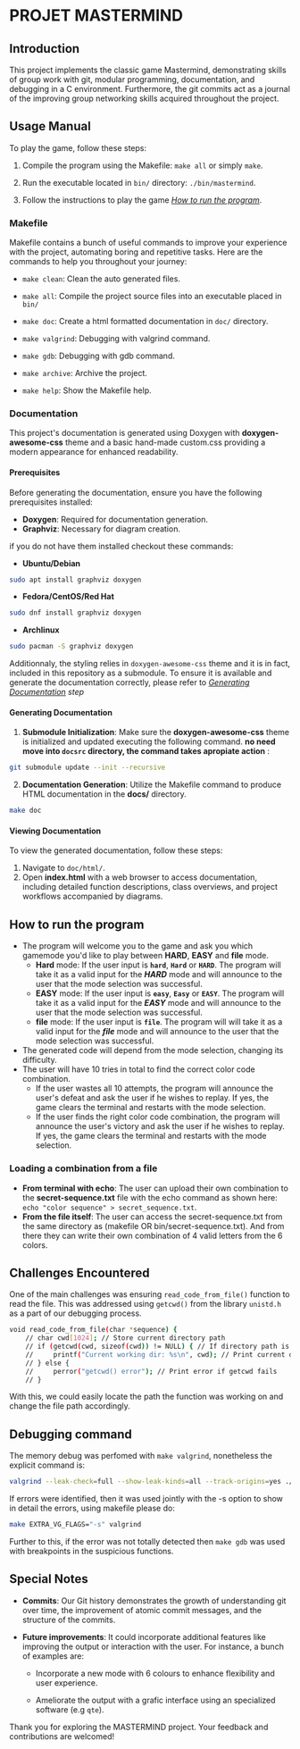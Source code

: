 # PROJET MASTERMIND

## Introduction

This project implements the classic game Mastermind, demonstrating skills of group work with git, modular programming, documentation, and debugging in a C environment. Furthermore, the git commits act as a journal of the improving group networking skills acquired throughout the project.

## Usage Manual

To play the game, follow these steps:

1. Compile the program using the Makefile: `make all` or simply `make`.

2. Run the executable located in `bin/` directory: `./bin/mastermind`.

3. Follow the instructions to play the game *[How to run the program](#how-to-run-the-program)*.


### Makefile

Makefile contains a bunch of useful commands to improve your experience with the project, automating boring and repetitive tasks. Here are the commands to help you throughout your journey:

- `make clean`: Clean the auto generated files.

- `make all`: Compile the project source files into an executable placed in `bin/`

- `make doc`: Create a html formatted documentation in `doc/` directory.

- `make valgrind`: Debugging with valgrind command.

- `make gdb`: Debugging with gdb command.

- `make archive`: Archive the project.

- `make help`: Show the Makefile help.

### Documentation

This project's documentation is generated using Doxygen with **doxygen-awesome-css** theme and a basic hand-made custom.css providing a modern appearance for enhanced readability.

#### Prerequisites

Before generating the documentation, ensure you have the following prerequisites installed:

- **Doxygen**: Required for documentation generation.
- **Graphviz**: Necessary for diagram creation.

if you do not have them installed checkout these commands:

- **Ubuntu/Debian**


```bash
sudo apt install graphviz doxygen
```

- **Fedora/CentOS/Red Hat**


```bash
sudo dnf install graphviz doxygen
```

- **Archlinux**


```bash
sudo pacman -S graphviz doxygen
```

Additionnaly, the styling relies in `doxygen-awesome-css` theme and it is in fact, included in this repository as a submodule. To ensure it is available and generate the documentation correctly, please refer to *[Generating Documentation](#generating-documentation) step*

#### Generating Documentation

1. **Submodule Initialization**: Make sure the **doxygen-awesome-css** theme is initialized and updated executing the following command. **no need move into `docsrc` directory, the command takes apropiate action** :

  ```bash
  git submodule update --init --recursive
  ```

2. **Documentation Generation**: Utilize the Makefile command to produce HTML documentation in the **docs/** directory.

  ```bash
  make doc
  ```


#### Viewing Documentation

To view the generated documentation, follow these steps:

1. Navigate to `doc/html/`.
2. Open **index.html** with a web browser to access documentation, including detailed function descriptions, class overviews, and project workflows accompanied by diagrams.

## How to run the program
  
* The program will welcome you to the game and ask you which gamemode you'd like to play between **HARD**, **EASY** and **file** mode.  
  * **Hard** mode: If the user input is **`hard`**, **`Hard`** or **`HARD`**. The program will take it as a valid input for the **_HARD_** mode and will announce to the user that the mode selection was successful.  
  * **EASY** mode: If the user input is **`easy`**, **`Easy`** or **`EASY`**. The program will take it as a valid input for the **_EASY_** mode and will announce to the user that the mode selection was successful.  
  * **file** mode: If the user input is **`file`**. The program will will take it as a valid input for the **_file_** mode and will announce to the user that the mode selection was successful.  
* The generated code will depend from the mode selection, changing its difficulty.  
* The user will have 10 tries in total to find the correct color code combination.
  * If the user wastes all 10 attempts, the program will announce the user's defeat and ask the user if he wishes to replay. If yes, the game clears the terminal and restarts with the mode selection.
  * If the user finds the right color code combination, the program will announce the user's victory and ask the user if he wishes to replay. If yes, the game clears the terminal and restarts with the mode selection.  

### Loading a combination from a file

- **From terminal with echo**: The user can upload their own combination to the **secret-sequence.txt** file with the echo command as shown here: `echo "color sequence" > secret_sequence.txt`.
- **From the file itself**: The user can access the secret-sequence.txt from the same directory as (makefile OR bin/secret-sequence.txt). And from there they can write their own combination of 4 valid letters from the 6 colors.

## Challenges Encountered

One of the main challenges was ensuring `read_code_from_file()` function to read the file. This was addressed using `getcwd()` from the library `unistd.h` as a part of our debugging process.

```bash
void read_code_from_file(char *sequence) {
    // char cwd[1024]; // Store current directory path
    // if (getcwd(cwd, sizeof(cwd)) != NULL) { // If directory path is retrieved
    //     printf("Current working dir: %s\n", cwd); // Print current directory
    // } else {
    //     perror("getcwd() error"); // Print error if getcwd fails
    // }
```
With this, we could easily locate the path the function was working on and change the file path accordingly.

## Debugging command

The memory debug was perfomed with `make valgrind`, nonetheless the explicit command is:

```bash
valgrind --leak-check=full --show-leak-kinds=all --track-origins=yes ./bin/mastermind
```

If errors were identified, then it was used jointly with the -s option to show in detail the errors, using makefile please do:

```bash
make EXTRA_VG_FLAGS="-s" valgrind
```

Further to this, if the error was not totally detected then `make gdb` was used with breakpoints in the suspicious functions.

## Special Notes

- **Commits**: Our Git history demonstrates the growth of understanding git over time, the improvement of atomic commit messages, and the structure of the commits.

- **Future improvements**: It could incorporate additional features like improving the output or interaction with the user. For instance, a bunch of examples are:

  - Incorporate a new mode with 6 colours to enhance flexibility and user experience.

  - Ameliorate the output with a grafic interface using an specialized software (e.g `qte`).


Thank you for exploring the MASTERMIND project. Your feedback and contributions are welcomed!


